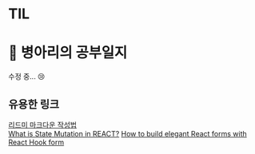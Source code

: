 # TIL
# 🐥 병아리의 공부일지


수정 중... 😢

## 유용한 링크
[리드미 마크다운 작성법](https://gist.github.com/ihoneymon/652be052a0727ad59601)   
[What is State Mutation in REACT?](https://www.youtube.com/watch?v=5aZiC6u-Ym4)
[How to build elegant React forms with React Hook form](https://www.youtube.com/watch?v=4oCH5WaJHzk)
